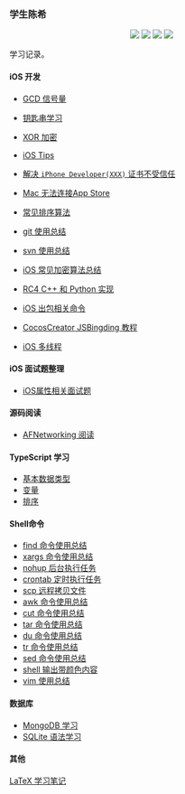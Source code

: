 ### 学生陈希

<p align='center'>
<img src="https://img.shields.io/badge/platform-iOS-ff69b4.svg">
<img src="https://img.shields.io/badge/language-python-yellowgreen.svg">
<img src="https://img.shields.io/badge/language-shell-green.svg">
<img src="https://img.shields.io/badge/language-typeScript-red.svg">

学习记录。

#### iOS 开发

- [GCD 信号量](articles/dispatch-semaphore.md)

- [钥匙串学习](./articles/keychain-usage.md)
- [XOR 加密](./articles/xor.md) 
- [iOS Tips](./articles/ios-tips.md) 
- [解决 `iPhone Developer(XXX)` 证书不受信任](./articles/untrusted-certificate.md)
- [Mac 无法连接App Store](./articles/unable-connect-app-store.md)
- [常见排序算法](./articles/sort.md)
- [git 使用总结](./articles/learn-git.md)
- [svn 使用总结](./articles/svn-usage.md)
- [iOS 常见加密算法总结](./articles/data-encrypt.md)
- [RC4 C++ 和 Python 实现](./articles/RC4-implementation-for-C++-Python.md)
- [iOS 出包相关命令](./articles/security-usage.md)
- [CocosCreator JSBingding 教程](./articles/CocosCreator-JSBindings-Tutorial.md)
- [iOS 多线程](./articles/iOS-multiple-thread.md)

#### iOS 面试题整理

- [iOS属性相关面试题](./articles/interview/property.md)

#### 源码阅读

- [AFNetworking 阅读](./articles/open-analysis/AFNetworking.md)

#### TypeScript 学习

- [基本数据类型](./articles/typescript/basic-types.md)
- [变量](./articles/typescript/variable.md)
- [排序](./articles/typescript/sort.md)

#### Shell命令

- [find 命令使用总结](./articles/shell/find-usage.md)
- [xargs 命令使用总结](./articles/shell/xargs-usage.md)
- [nohup 后台执行任务](./articles/shell/nohup-usage.md)
- [crontab 定时执行任务](./articles/shell/crontab-usage.md)
- [scp 远程拷贝文件](./articles/shell/scp-usage.md)
- [awk 命令使用总结](./articles/shell/awk-usage.md)
- [cut 命令使用总结](./articles/shell/cut-usage.md)
- [tar 命令使用总结](./articles/shell/tar-usage.md)
- [du 命令使用总结](./articles/shell/du-usage.md)
- [tr 命令使用总结](./articles/shell/tr-usage.md)
- [sed 命令使用总结](./articles/shell/sed-usage.md)
- [shell 输出带颜色内容](./articles/shell/echo.md)
- [vim 使用总结](./articles/shell/vim-usage.md)

#### 数据库

- [MongoDB 学习](./articles/database/mongodb-usage.md)
- [SQLite 语法学习](./articles/database/sql-study.md)

#### 其他

[LaTeX 学习笔记](./articles/others/learn-LaTeX.md)
